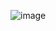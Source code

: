 
![image](https://github.com/mahmoudabderahman/Azure-Databricks/assets/30775657/066603bd-fd67-4f36-9db4-9ea8d04d64df)

